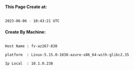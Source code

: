 
   
#### This Page Create at:

```bash

2023-06-06 - 10:43:21 UTC

```

#### Create By Machine:

```bash

Host Name : fv-az267-830

platform  : Linux-5.15.0-1038-azure-x86_64-with-glibc2.35

Ip Local  : 10.1.0.238

```

